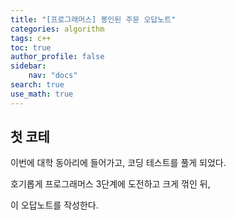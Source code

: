 ```yaml
---
title: "[프로그래머스] 봉인된 주문 오답노트"
categories: algorithm
tags: c++
toc: true
author_profile: false
sidebar:
    nav: "docs"
search: true
use_math: true
---
```


## 첫 코테

이번에 대학 동아리에 들어가고, 코딩 테스트를 풀게 되었다.

호기롭게 프로그래머스 3단계에 도전하고 크게 꺾인 뒤, 

이 오답노트를 작성한다.

#